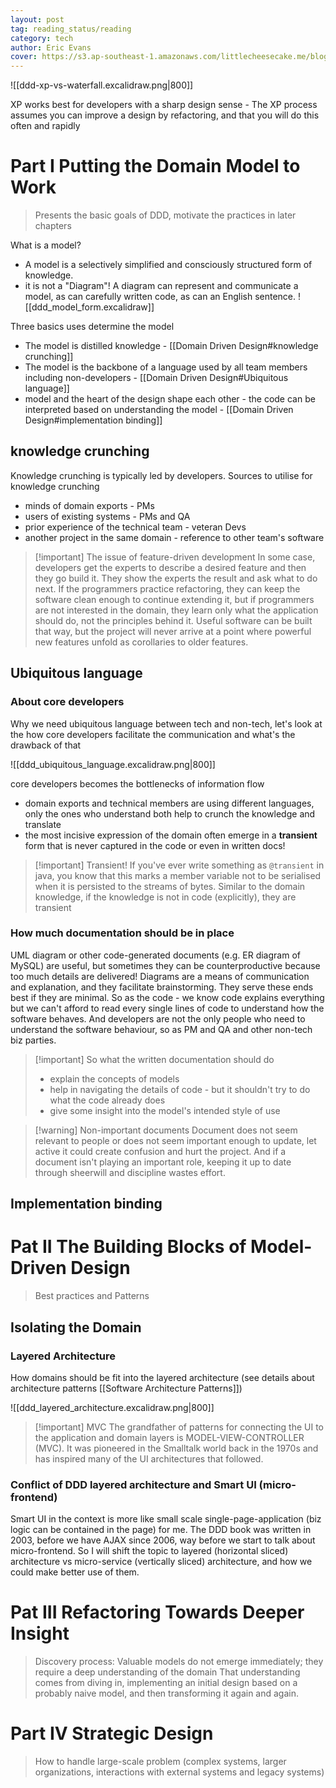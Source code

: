 ```yaml
---
layout: post
tag: reading_status/reading
category: tech
author: Eric Evans
cover: https://s3.ap-southeast-1.amazonaws.com/littlecheesecake.me/blog-post/books/Domain_Driven_Design.jpg
---
```


![[ddd-xp-vs-waterfall.excalidraw.png|800]]

XP works best for developers with a sharp design sense - The XP process assumes you can improve a design by refactoring, and that you will do this often and rapidly

# Part I Putting the Domain Model to Work
> Presents the basic goals of DDD, motivate the practices in later chapters

What is a model?
- A model is a selectively simplified and consciously structured form of knowledge.
- it is not a "Diagram"! A diagram can represent and communicate a model, as can carefully written code, as can an English sentence.
![[ddd_model_form.excalidraw]]

Three basics uses determine the model
- The model is distilled knowledge - [[Domain Driven Design#knowledge crunching]]
- The model is the backbone of a language used by all team members including non-developers - [[Domain Driven Design#Ubiquitous language]]
- model and the heart of the design shape each other - the code can be interpreted based on understanding the model - [[Domain Driven Design#implementation binding]]

## knowledge crunching

Knowledge crunching is typically led by developers. Sources to utilise for knowledge crunching
- minds of domain exports - PMs  
- users of existing systems - PMs and QA
- prior experience of the technical team - veteran Devs
- another project in the same domain - reference to other team's software

> [!important] The issue of feature-driven development
> In some case, developers get the experts to describe a desired feature and then they go build it. They show the experts the result and ask what to do next. If the programmers practice refactoring, they can keep the software clean enough to continue extending it, but if programmers are not interested in the domain, they learn only what the application should do, not the principles behind it. Useful software can be built that way, but the project will never arrive at a point where powerful new features unfold as corollaries to older features.
> 


## Ubiquitous language

### About core developers

Why we need ubiquitous language between tech and non-tech, let's look at the how core developers facilitate the communication and what's the drawback of that


![[ddd_ubiquitous_language.excalidraw.png|800]]

core developers becomes the bottlenecks of information flow
- domain exports and technical members are using different languages, only the ones who understand both help to crunch the knowledge and translate
- the most incisive expression of the domain often emerge in a **transient** form that is never captured in the code or even in written docs!

>[!important] Transient!
> If you've ever write something as `@transient` in java, you know that this marks a member variable not to be serialised when it is persisted to the streams of bytes. Similar to the domain knowledge, if the knowledge is not in code (explicitly), they are transient

### How much documentation should be in place

UML diagram or other code-generated documents (e.g. ER diagram of MySQL) are useful, but sometimes they can be counterproductive because too much details are delivered! Diagrams are a means of communication and explanation, and they facilitate brainstorming. They serve these ends best if they are minimal. So as the code - we know code explains everything but we can't afford to read every single lines of code to understand how the software behaves. And developers are not the only people who need to understand the software behaviour, so as PM and QA and other non-tech biz parties.

> [!important] So what the written documentation should do
> - explain the concepts of models
> - help in navigating the details of code - but it shouldn't try to do what the code already does
> - give some insight into the model's intended style of use

> [!warning] Non-important documents
> Document does not seem relevant to people or does not seem important enough to update, let active it could create confusion and hurt the project. And if a document isn't playing an important role, keeping it up to date through sheerwill and discipline wastes effort.


## Implementation binding





# Pat II The Building Blocks of Model-Driven Design
> Best practices and Patterns

## Isolating the Domain

### Layered Architecture

How domains should be fit into the layered architecture (see details about architecture patterns [[Software Architecture Patterns]])

![[ddd_layered_architecture.excalidraw.png|800]]

> [!important] MVC
> The grandfather of patterns for connecting the UI to the application and domain layers is MODEL-VIEW-CONTROLLER (MVC). It was pioneered in the Smalltalk world back in the 1970s and has inspired many of the UI architectures that followed.

### Conflict of DDD layered architecture and Smart UI (micro-frontend)

Smart UI in the context is more like small scale single-page-application (biz logic can be contained in the page) for me. The DDD book was written in 2003, before we have AJAX since 2006, way before we start to talk about micro-frontend. So I will shift the topic to layered (horizontal sliced) architecture  vs micro-service (vertically sliced) architecture, and how we could make better use of them.



# Pat III Refactoring Towards Deeper Insight
> Discovery process: Valuable models do not emerge immediately; they require a deep understanding of the domain That understanding comes from diving in, implementing an initial design based on a probably naive model, and then transforming it again and again.



# Part IV Strategic Design
> How to handle large-scale problem (complex systems, larger organizations, interactions with external systems and legacy systems)



